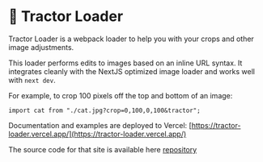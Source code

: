 # 🚜 Tractor Loader

Tractor Loader is a webpack loader to help you with your crops and other image adjustments.

This loader performs edits to images based on an inline URL syntax. It integrates cleanly with the
NextJS optimized image loader and works well with `next dev`.

For example, to crop 100 pixels off the top and bottom of an image:

```tsx
import cat from "./cat.jpg?crop=0,100,0,100&tractor";
```

Documentation and examples are deployed to Vercel:
[https://tractor-loader.vercel.app/](https://tractor-loader.vercel.app/)

The source code for that site is available here
[repository](https://github.com/jasonthorsness/tractor-loader/tree/main/apps/tractor-loader-examples)
